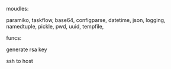 moudles:

paramiko,
taskflow,
base64,
configparse,
datetime,
json,
logging,
namedtuple,
pickle,
pwd,
uuid,
tempfile,


funcs:

generate rsa key

ssh to host

